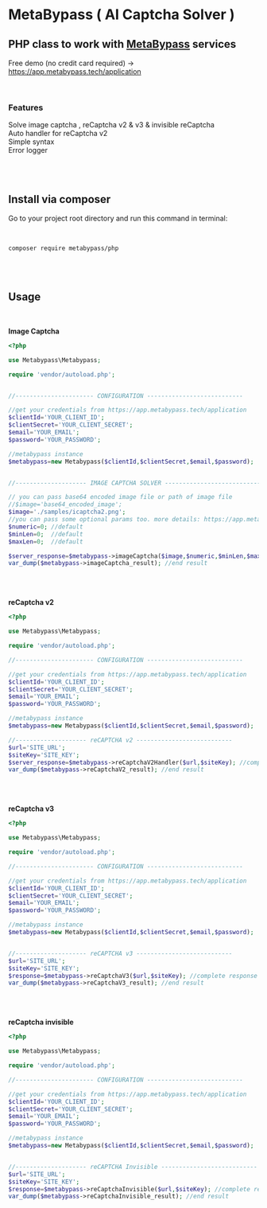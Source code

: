 # MetaBypass ( AI Captcha Solver )
## PHP class to work with [MetaBypass](https://metabypass.tech) services

Free demo (no credit card required) -> https://app.metabypass.tech/application

<br/>

### Features

Solve image captcha , reCaptcha v2 & v3 & invisible reCaptcha <br/>
Auto handler for reCaptcha v2 <br/>
Simple syntax <br/>
Error logger <br/>

<br/>
<br/>

## Install via composer

Go to your project root directory and run this command in terminal:

<br/>

```
composer require metabypass/php
```

<br/>
<br/>


## Usage

<br/>

**Image Captcha** <br />
 ```PHP
<?php

use Metabypass\Metabypass;

require 'vendor/autoload.php';


//---------------------- CONFIGURATION ---------------------------

//get your credentials from https://app.metabypass.tech/application
$clientId='YOUR_CLIENT_ID';
$clientSecret='YOUR_CLIENT_SECRET';
$email='YOUR_EMAIL';
$password='YOUR_PASSWORD';

//metabypass instance
$metabypass=new Metabypass($clientId,$clientSecret,$email,$password);


//-------------------- IMAGE CAPTCHA SOLVER ---------------------------

// you can pass base64 encoded image file or path of image file
//$image='base64_encoded_image';
$image='./samples/icaptcha2.png';
//you can pass some optional params too. more details: https://app.metabypass.tech/docs.html?#api_3
$numeric=0; //default
$minLen=0;  //default
$maxLen=0;  //default

$server_response=$metabypass->imageCaptcha($image,$numeric,$minLen,$maxLen); //complete response in an object
var_dump($metabypass->imageCaptcha_result); //end result

 ```
<br/><br/>

**reCaptcha v2** <br />
 ```PHP
<?php

use Metabypass\Metabypass;

require 'vendor/autoload.php';

//---------------------- CONFIGURATION ---------------------------

//get your credentials from https://app.metabypass.tech/application
$clientId='YOUR_CLIENT_ID';
$clientSecret='YOUR_CLIENT_SECRET';
$email='YOUR_EMAIL';
$password='YOUR_PASSWORD';

//metabypass instance
$metabypass=new Metabypass($clientId,$clientSecret,$email,$password);

//-------------------- reCAPTCHA v2 ---------------------------
$url='SITE_URL';
$siteKey='SITE_KEY';
$server_response=$metabypass->reCaptchaV2Handler($url,$siteKey); //complete response in an object
var_dump($metabypass->reCaptchaV2_result); //end result

 ```
<br/><br/>


**reCaptcha v3** <br />
 ```PHP
<?php

use Metabypass\Metabypass;

require 'vendor/autoload.php';

//---------------------- CONFIGURATION ---------------------------

//get your credentials from https://app.metabypass.tech/application
$clientId='YOUR_CLIENT_ID';
$clientSecret='YOUR_CLIENT_SECRET';
$email='YOUR_EMAIL';
$password='YOUR_PASSWORD';

//metabypass instance
$metabypass=new Metabypass($clientId,$clientSecret,$email,$password);


//-------------------- reCAPTCHA v3 ---------------------------
$url='SITE_URL';
$siteKey='SITE_KEY';
$response=$metabypass->reCaptchaV3($url,$siteKey); //complete response in an object
var_dump($metabypass->reCaptchaV3_result); //end result
 ```
<br/><br/>

**reCaptcha invisible** <br />
 ```PHP
<?php

use Metabypass\Metabypass;

require 'vendor/autoload.php';

//---------------------- CONFIGURATION ---------------------------

//get your credentials from https://app.metabypass.tech/application
$clientId='YOUR_CLIENT_ID';
$clientSecret='YOUR_CLIENT_SECRET';
$email='YOUR_EMAIL';
$password='YOUR_PASSWORD';

//metabypass instance
$metabypass=new Metabypass($clientId,$clientSecret,$email,$password);


//-------------------- reCAPTCHA Invisible ---------------------------
$url='SITE_URL';
$siteKey='SITE_KEY';
$response=$metabypass->reCaptchaInvisible($url,$siteKey); //complete response in an object
var_dump($metabypass->reCaptchaInvisible_result); //end result
 ```
<br/><br/>

